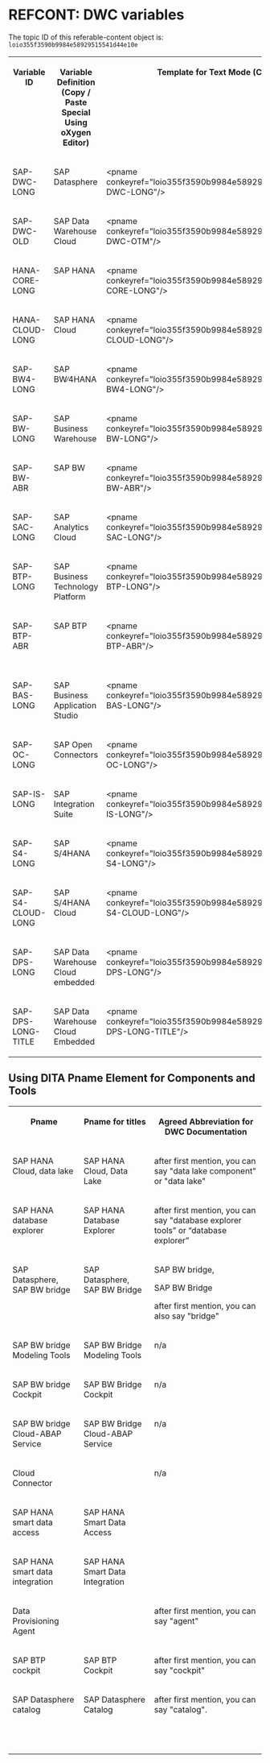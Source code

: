 <!-- loio355f3590b9984e58929515541d44e10e -->

# REFCONT: DWC variables

The topic ID of this referable-content object is: `loio355f3590b9984e58929515541d44e10e`


<table>
<tr>
<th valign="top">

Variable ID



</th>
<th valign="top">

Variable Definition \(Copy / Paste Special Using oXygen Editor\)



</th>
<th valign="top">

Template for Text Mode \(Copy / Paste\)



</th>
<th valign="top">

Template for oXygen Author Mode \(Copy / Paste\)



</th>
<th valign="top">

Area



</th>
<th valign="top">

ID of Variable Topic



</th>
<th valign="top">

Automatically Replacable?



</th>
</tr>
<tr>
<td valign="top">

SAP-DWC-LONG



</td>
<td valign="top">

SAP Datasphere



</td>
<td valign="top">

<pname conkeyref="loio355f3590b9984e58929515541d44e10e/SAP-DWC-LONG"/\>



</td>
<td valign="top">

SAP Datasphere



</td>
<td valign="top">

SAP Datasphere



</td>
<td valign="top">

`loio355f3590b9984e58929515541d44e10e`



</td>
<td valign="top">

yes



</td>
</tr>
<tr>
<td valign="top">

SAP-DWC-OLD



</td>
<td valign="top">

SAP Data Warehouse Cloud



</td>
<td valign="top">

<pname conkeyref="loio355f3590b9984e58929515541d44e10e/SAP-DWC-OTM"/\>



</td>
<td valign="top">

SAP Data Warehouse Cloud



</td>
<td valign="top">

SAP Data Warehouse Cloud



</td>
<td valign="top">

`loio355f3590b9984e58929515541d44e10e`



</td>
<td valign="top">

yes



</td>
</tr>
<tr>
<td valign="top">

HANA-CORE-LONG



</td>
<td valign="top">

SAP HANA



</td>
<td valign="top">

<pname conkeyref="loio355f3590b9984e58929515541d44e10e/HANA-CORE-LONG"/\>



</td>
<td valign="top">

SAP HANA



</td>
<td valign="top">

SAP HANA



</td>
<td valign="top">

`loio355f3590b9984e58929515541d44e10e`



</td>
<td valign="top">

yes



</td>
</tr>
<tr>
<td valign="top">

HANA-CLOUD-LONG



</td>
<td valign="top">

SAP HANA Cloud



</td>
<td valign="top">

<pname conkeyref="loio355f3590b9984e58929515541d44e10e/HANA-CLOUD-LONG"/\>



</td>
<td valign="top">

SAP HANA Cloud



</td>
<td valign="top">

SAP HANA Cloud



</td>
<td valign="top">

`loio355f3590b9984e58929515541d44e10e`



</td>
<td valign="top">

yes



</td>
</tr>
<tr>
<td valign="top">

SAP-BW4-LONG



</td>
<td valign="top">

SAP BW∕4HANA



</td>
<td valign="top">

<pname conkeyref="loio355f3590b9984e58929515541d44e10e/SAP-BW4-LONG"/\>



</td>
<td valign="top">

SAP BW∕4HANA



</td>
<td valign="top">

SAP BW/4HANA



</td>
<td valign="top">

`loio355f3590b9984e58929515541d44e10e`



</td>
<td valign="top">

yes



</td>
</tr>
<tr>
<td valign="top">

SAP-BW-LONG



</td>
<td valign="top">

SAP Business Warehouse



</td>
<td valign="top">

<pname conkeyref="loio355f3590b9984e58929515541d44e10e/SAP-BW-LONG"/\>



</td>
<td valign="top">

SAP Business Warehouse



</td>
<td valign="top">

SAP BW



</td>
<td valign="top">

`loio355f3590b9984e58929515541d44e10e`



</td>
<td valign="top">

yes



</td>
</tr>
<tr>
<td valign="top">

SAP-BW-ABR



</td>
<td valign="top">

SAP BW



</td>
<td valign="top">

<pname conkeyref="loio355f3590b9984e58929515541d44e10e/SAP-BW-ABR"/\>



</td>
<td valign="top">

SAP BW



</td>
<td valign="top">

SAP BW



</td>
<td valign="top">

`loio355f3590b9984e58929515541d44e10e`



</td>
<td valign="top">

yes



</td>
</tr>
<tr>
<td valign="top">

SAP-SAC-LONG



</td>
<td valign="top">

SAP Analytics Cloud



</td>
<td valign="top">

<pname conkeyref="loio355f3590b9984e58929515541d44e10e/SAP-SAC-LONG"/\>



</td>
<td valign="top">

SAP Analytics Cloud



</td>
<td valign="top">

SAP Analytics Cloud



</td>
<td valign="top">

`loio355f3590b9984e58929515541d44e10e`



</td>
<td valign="top">

yes



</td>
</tr>
<tr>
<td valign="top">

SAP-BTP-LONG



</td>
<td valign="top">

SAP Business Technology Platform



</td>
<td valign="top">

<pname conkeyref="loio355f3590b9984e58929515541d44e10e/SAP-BTP-LONG"/\>



</td>
<td valign="top">

SAP Business Technology Platform



</td>
<td valign="top">

SAP Business Technology Platform



</td>
<td valign="top">

`loio355f3590b9984e58929515541d44e10e`



</td>
<td valign="top">

yes



</td>
</tr>
<tr>
<td valign="top">

SAP-BTP-ABR



</td>
<td valign="top">

SAP BTP



</td>
<td valign="top">

<pname conkeyref="loio355f3590b9984e58929515541d44e10e/SAP-BTP-ABR"/\>



</td>
<td valign="top">

SAP BTP



</td>
<td valign="top">

SAP Business Technology Platform



</td>
<td valign="top">

`loio355f3590b9984e58929515541d44e10e`



</td>
<td valign="top">

yes



</td>
</tr>
<tr>
<td valign="top">

SAP-BAS-LONG



</td>
<td valign="top">

SAP Business Application Studio



</td>
<td valign="top">

<pname conkeyref="loio355f3590b9984e58929515541d44e10e/SAP-BAS-LONG"/\>



</td>
<td valign="top">

SAP Business Application Studio



</td>
<td valign="top">

SAP Business Technology Platform



</td>
<td valign="top">

`loio355f3590b9984e58929515541d44e10e`



</td>
<td valign="top">

yes



</td>
</tr>
<tr>
<td valign="top">

SAP-OC-LONG



</td>
<td valign="top">

SAP Open Connectors



</td>
<td valign="top">

<pname conkeyref="loio355f3590b9984e58929515541d44e10e/SAP-OC-LONG"/\>



</td>
<td valign="top">

SAP Open Connectors



</td>
<td valign="top">

SAP Open Connectors Cloud



</td>
<td valign="top">

`loio355f3590b9984e58929515541d44e10e`



</td>
<td valign="top">

yes



</td>
</tr>
<tr>
<td valign="top">

SAP-IS-LONG



</td>
<td valign="top">

SAP Integration Suite



</td>
<td valign="top">

<pname conkeyref="loio355f3590b9984e58929515541d44e10e/SAP-IS-LONG"/\>



</td>
<td valign="top">

SAP Integration Suite



</td>
<td valign="top">

SAP Integration Suite



</td>
<td valign="top">

`loio355f3590b9984e58929515541d44e10e`



</td>
<td valign="top">

yes



</td>
</tr>
<tr>
<td valign="top">

SAP-S4-LONG



</td>
<td valign="top">

SAP S/4HANA



</td>
<td valign="top">

<pname conkeyref="loio355f3590b9984e58929515541d44e10e/SAP-S4-LONG"/\>



</td>
<td valign="top">

SAP S/4HANA



</td>
<td valign="top">

SAP S/4HANA



</td>
<td valign="top">

`loio355f3590b9984e58929515541d44e10e`



</td>
<td valign="top">

yes



</td>
</tr>
<tr>
<td valign="top">

SAP-S4-CLOUD-LONG



</td>
<td valign="top">

SAP S/4HANA Cloud



</td>
<td valign="top">

<pname conkeyref="loio355f3590b9984e58929515541d44e10e/SAP-S4-CLOUD-LONG"/\>



</td>
<td valign="top">

SAP S/4HANA Cloud



</td>
<td valign="top">

SAP S/4HANA Cloud



</td>
<td valign="top">

`loio355f3590b9984e58929515541d44e10e`



</td>
<td valign="top">

yes



</td>
</tr>
<tr>
<td valign="top">

SAP-DPS-LONG



</td>
<td valign="top">

SAP Data Warehouse Cloud embedded



</td>
<td valign="top">

<pname conkeyref="loio355f3590b9984e58929515541d44e10e/SAP-DPS-LONG"/\>



</td>
<td valign="top">

SAP Data Warehouse Cloud embedded



</td>
<td valign="top">

SAP Data Warehouse Cloud embedded



</td>
<td valign="top">

`loio355f3590b9984e58929515541d44e10e`



</td>
<td valign="top">

yes



</td>
</tr>
<tr>
<td valign="top">

SAP-DPS-LONG-TITLE



</td>
<td valign="top">

SAP Data Warehouse Cloud Embedded



</td>
<td valign="top">

<pname conkeyref="loio355f3590b9984e58929515541d44e10e/SAP-DPS-LONG-TITLE"/\>



</td>
<td valign="top">

SAP Data Warehouse Cloud Embedded



</td>
<td valign="top">

SAP Data Warehouse Cloud embedded



</td>
<td valign="top">

`loio355f3590b9984e58929515541d44e10e`



</td>
<td valign="top">

yes



</td>
</tr>
</table>



<a name="loio355f3590b9984e58929515541d44e10e__section_tpl_2x3_btb"/>

## Using DITA Pname Element for Components and Tools


<table>
<tr>
<th valign="top">

Pname



</th>
<th valign="top">

Pname for titles



</th>
<th valign="top">

Agreed Abbreviation for DWC Documentation



</th>
</tr>
<tr>
<td valign="top">

SAP HANA Cloud, data lake



</td>
<td valign="top">

SAP HANA Cloud, Data Lake



</td>
<td valign="top">

after first mention, you can say "data lake component" or "data lake"



</td>
</tr>
<tr>
<td valign="top">

SAP HANA database explorer



</td>
<td valign="top">

SAP HANA Database Explorer



</td>
<td valign="top">

after first mention, you can say "database explorer tools” or “database explorer”



</td>
</tr>
<tr>
<td valign="top">

SAP Datasphere, SAP BW bridge



</td>
<td valign="top">

SAP Datasphere, SAP BW Bridge



</td>
<td valign="top">

SAP BW bridge,

SAP BW Bridge

after first mention, you can also say "bridge"



</td>
</tr>
<tr>
<td valign="top">

SAP BW bridge Modeling Tools



</td>
<td valign="top">

SAP BW Bridge Modeling Tools



</td>
<td valign="top">

n/a



</td>
</tr>
<tr>
<td valign="top">

SAP BW bridge Cockpit



</td>
<td valign="top">

SAP BW Bridge Cockpit



</td>
<td valign="top">

n/a



</td>
</tr>
<tr>
<td valign="top">

SAP BW bridge Cloud-ABAP Service



</td>
<td valign="top">

SAP BW Bridge Cloud-ABAP Service



</td>
<td valign="top">

n/a



</td>
</tr>
<tr>
<td valign="top">

Cloud Connector



</td>
<td valign="top">



</td>
<td valign="top">

n/a



</td>
</tr>
<tr>
<td valign="top">

SAP HANA smart data access



</td>
<td valign="top">

SAP HANA Smart Data Access



</td>
<td valign="top">



</td>
</tr>
<tr>
<td valign="top">

SAP HANA smart data integration



</td>
<td valign="top">

SAP HANA Smart Data Integration



</td>
<td valign="top">



</td>
</tr>
<tr>
<td valign="top">

Data Provisioning Agent



</td>
<td valign="top">



</td>
<td valign="top">

after first mention, you can say "agent"



</td>
</tr>
<tr>
<td valign="top">

SAP BTP cockpit



</td>
<td valign="top">

SAP BTP Cockpit



</td>
<td valign="top">

after first mention, you can say "cockpit"



</td>
</tr>
<tr>
<td valign="top">

SAP Datasphere catalog



</td>
<td valign="top">

SAP Datasphere Catalog



</td>
<td valign="top">

after first mention, you can say "catalog".



</td>
</tr>
<tr>
<td valign="top">

 



</td>
<td valign="top">

 



</td>
<td valign="top">

 



</td>
</tr>
</table>

